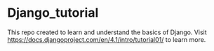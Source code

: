 # Django_tutorial
This repo created to learn and understand the basics of Django. Visit https://docs.djangoproject.com/en/4.1/intro/tutorial01/ to learn more.
